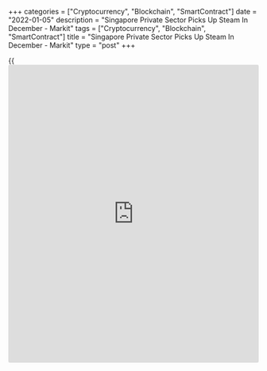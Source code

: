 +++
categories = ["Cryptocurrency", "Blockchain", "SmartContract"]
date = "2022-01-05"
description = "Singapore Private Sector Picks Up Steam In December - Markit"
tags = ["Cryptocurrency", "Blockchain", "SmartContract"]
title = "Singapore Private Sector Picks Up Steam In December - Markit"
type = "post"
+++

{{<iframe id="large-banner" src="https://www.bounty.group/#slide=10.0" width="100%" height="600" scrolling="no" style="border: 0px solid rgb(216, 221, 230); border-radius: 3px;">}}

The private sector in Singapore continued to expand in December, and at
a faster rate, the latest survey from Markit Economics showed on
Wednesday with a PMI score of 55.1.

That's up from 52.0 in November and it moves further above the boom-or-
bust line of 50 that separates expansion from contraction.

Both demand and output grew at the quickest pace in five months.
Purchasing activity increased once again, though employment levels
remained subdued, affected by COVID-19 disruptions. Supply constraints,
including longer lead times, continued to be reported, leading to a
record rise in backlogged work. Price pressures likewise mounted, while
output expectations improved.

Higher new orders and output led to a renewal of buying activity growth
in December with panelists also highlighting the need for safety stock
building. The overall level of stocks of purchases continued to fall,
however, amid delivery delays.

For comments and feedback [contact](https://www.playgroundfx.com/contact/): editorial@rtt[news](https://www.letsplayfx.com/blog/forex-news-website/).com

[Economic News][1]

 **What parts of the world are seeing the best (and worst) economic
performances lately? Click[here][2] to check out our [Econ Scorecard][2]
and find out! See up-to-the-moment [ranking](https://www.playgroundfx.com/blog/crypto-exchange-ranking/)s for the best and worst
performers in [GDP][3], [unemployment rate][4], [inflation][5] and much
more.**

   1. www.rtt[news](https://www.letsplayfx.com/blog/forex-news-website/).com/Content/EconomicNews.aspx
   2. www.rtt[news](https://www.letsplayfx.com/blog/forex-news-website/).com/economic-scorecard/world-rank/unemployment-rate/highest-performance.aspx
   3. www.rtt[news](https://www.letsplayfx.com/blog/forex-news-website/).com/economic-scorecard/world-rank/GDP/highest-performance.aspx
   4. www.rtt[news](https://www.letsplayfx.com/blog/forex-news-website/).com/economic-scorecard/world-rank/unemployment-rate/lowest-performance.aspx
   5. www.rtt[news](https://www.letsplayfx.com/blog/forex-news-website/).com/economic-scorecard/world-rank/CPI/highest-performance.aspx
